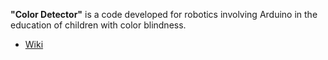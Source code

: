 **"Color Detector"** is a code developed for robotics involving Arduino in the education of children with color blindness.


- [Wiki](https://github.com/felipecaninnovaes/color_detector/wiki)
